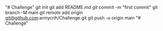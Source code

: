 "# Challenge"  git init git add README.md git commit -m "first commit" git branch -M main git remote add origin git@github.com:armycrih/Challenge.git git push -u origin main
"# Challenge" 
